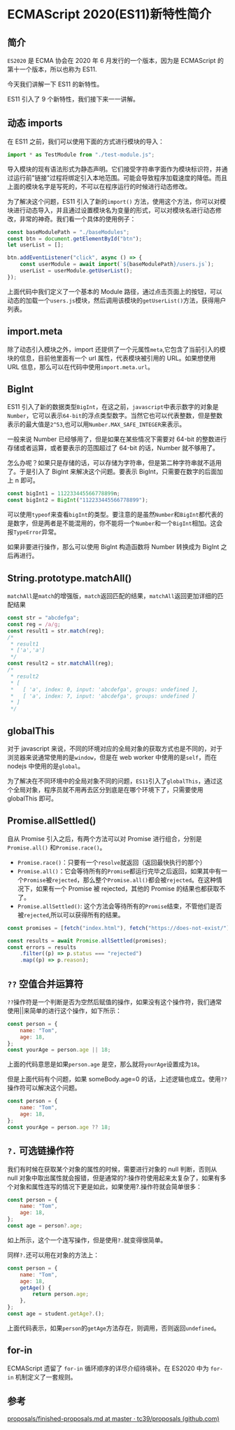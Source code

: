 # ECMAScript 2020(ES11)新特性简介

## 简介

`ES2020` 是 ECMA 协会在 2020 年 6 月发行的一个版本，因为是 ECMAScript 的第十一个版本，所以也称为 ES11.

今天我们讲解一下 ES11 的新特性。

ES11 引入了 9 个新特性，我们接下来一一讲解。

## 动态 imports

在 ES11 之前，我们可以使用下面的方式进行模块的导入：

```js
import * as TestModule from "./test-module.js";
```

导入模块的现有语法形式为静态声明。它们接受字符串字面作为模块标识符，并通过运行前"链接"过程将绑定引入本地范围。可能会导致程序加载速度的降低。而且上面的模块名字是写死的，不可以在程序运行的时候进行动态修改。

为了解决这个问题，ES11 引入了新的`import()` 方法，使用这个方法，你可以对模块进行动态导入，并且通过设置模块名为变量的形式，可以对模块名进行动态修改，非常的神奇。我们看一个具体的使用例子：

```js
const baseModulePath = "./baseModules";
const btn = document.getElementById("btn");
let userList = [];

btn.addEventListener("click", async () => {
    const userModule = await import(`${baseModulePath}/users.js`);
    userList = userModule.getUserList();
});
```

上面代码中我们定义了一个基本的 Module 路径，通过点击页面上的按钮，可以动态的加载一个`users.js`模块，然后调用该模块的`getUserList()`方法，获得用户列表。

## import.meta

除了动态引入模块之外，import 还提供了一个元属性`meta`,它包含了当前引入的模块的信息，目前他里面有一个 url 属性，代表模块被引用的 URL。如果想使用 URL 信息，那么可以在代码中使用`import.meta.url`。

## BigInt

ES11 引入了新的数据类型`BigInt`，在这之前，`javascript`中表示数字的对象是`Number`，它可以表示`64-bit`的浮点类型数字。当然它也可以代表整数，但是整数表示的最大值是`2^53`,也可以用`Number.MAX_SAFE_INTEGER`来表示。

一般来说 Number 已经够用了，但是如果在某些情况下需要对 64-bit 的整数进行存储或者运算，或者要表示的范围超过了 64-bit 的话，Number 就不够用了。

怎么办呢？如果只是存储的话，可以存储为字符串，但是第二种字符串就不适用了。于是引入了 BigInt 来解决这个问题。要表示 BigInt，只需要在数字的后面加上 n 即可。

```js
const bigInt1 = 112233445566778899n;
const bigInt2 = BigInt("112233445566778899");
```

可以使用`typeof`来查看`bigInt`的类型。要注意的是虽然`Number`和`BigInt`都代表的是数字，但是两者是不能混用的，你不能将一个`Number`和一个`BigInt`相加。这会报`TypeError`异常。

如果非要进行操作，那么可以使用 BigInt 构造函数将 Number 转换成为 BigInt 之后再进行。

## String.prototype.matchAll()

`matchAll`是`match`的增强版，`match`返回匹配的结果，`matchAll`返回更加详细的匹配结果

```js
const str = "abcdefga";
const reg = /a/g;
const result1 = str.match(reg);
/*
 * result1
 * ['a','a']
 */
const result2 = str.matchAll(reg);
/*
 * result2
 * [
 *   [ 'a', index: 0, input: 'abcdefga', groups: undefined ],
 *   [ 'a', index: 7, input: 'abcdefga', groups: undefined ]
 * ]
 */
```

## globalThis

对于 javascript 来说，不同的环境对应的全局对象的获取方式也是不同的，对于浏览器来说通常使用的是`window`，但是在 web worker 中使用的是`self`，而在 nodejs 中使用的是`global`。

为了解决在不同环境中的全局对象不同的问题，`ES11`引入了`globalThis`，通过这个全局对象，程序员就不用再去区分到底是在哪个环境下了，只需要使用 globalThis 即可。

## Promise.allSettled()

自从 Promise 引入之后，有两个方法可以对 Promise 进行组合，分别是`Promise.all()` 和`Promise.race()`。

-   `Promise.race()`：只要有一个`resolve`就返回（返回最快执行的那个）
-   `Promise.all()`：它会等待所有的`Promise`都运行完毕之后返回，如果其中有一个`Promise`被`rejected`，那么整个`Promise.all()`都会被`rejected`。在这种情况下，如果有一个 Promise 被 rejected，其他的 Promise 的结果也都获取不了。
-   `Promise.allSettled()`: 这个方法会等待所有的`Promise`结束，不管他们是否被`rejected`,所以可以获得所有的结果。

```js
const promises = [fetch("index.html"), fetch("https://does-not-exist/")];

const results = await Promise.allSettled(promises);
const errors = results
    .filter((p) => p.status === "rejected")
    .map((p) => p.reason);
```

## `??` 空值合并运算符

`??`操作符是一个判断是否为空然后赋值的操作，如果没有这个操作符，我们通常使用||来简单的进行这个操作，如下所示：

```js
const person = {
    name: "Tom",
    age: 18,
};
const yourAge = person.age || 18;
```

上面的代码意思是如果`person.age` 是空，那么就将`yourAge`设置成为`18`。

但是上面代码有个问题，如果 someBody.age=0 的话，上述逻辑也成立。使用`??`操作符可以解决这个问题。

```js
const person = {
    name: "Tom",
    age: 18,
};
const yourAge = person.age ?? 18;
```

## `?.` 可选链操作符

我们有时候在获取某个对象的属性的时候，需要进行对象的 null 判断，否则从 null 对象中取出属性就会报错，但是通常的?:操作符使用起来太复杂了，如果有多个对象和属性连写的情况下更是如此，如果使用?.操作符就会简单很多：

```js
const person = {
    name: "Tom",
    age: 18,
};
const age = person?.age;
```

如上所示，这个一个连写操作，但是使用`?.`就变得很简单。

同样`?.`还可以用在对象的方法上：

```js
const person = {
    name: "Tom",
    age: 18,
    getAge() {
        return person.age;
    },
};
const age = student.getAge?.();
```

上面代码表示，如果`person`的`getAge`方法存在，则调用，否则返回`undefined`。

## for-in

ECMAScript 遗留了 `for-in` 循环顺序的详尽介绍待填补。在 ES2020 中为 `for-in` 机制定义了一套规则。

## 参考

[proposals/finished-proposals.md at master · tc39/proposals (github.com)](https://github.com/tc39/proposals/blob/master/finished-proposals.md)
